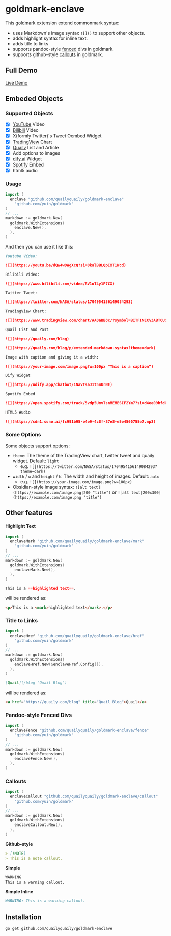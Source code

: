 # goldmark-enclave

This [goldmark](http://github.com/yuin/goldmark) extension extend commonmark syntax:

- uses Markdown's image syntax `![]()` to support other objects.
- adds highlight syntax for inline text.
- adds title to links
- supports pandoc-style [fenced](https://pandoc.org/MANUAL.html#divs-and-spans) divs in goldmark.
- supports github-style [callouts](https://github.com/orgs/community/discussions/16925) in goldmark.

## Full Demo

[Live Demo](https://quaily.com/blog/p/extended-markdown-syntax)

## Embeded Objects

### Supported Objects

- [x] [YouTube](https://youtube.com) Video
- [x] [Bilibili](https://bilibili.com) Video
- [x] X(formly Twitter)'s Tweet Oembed Widget
- [x] [TradingView](https://tradingview.com) Chart
- [x] [Quaily](https://quaily.com) List and Article
- [x] Add options to images
- [x] [dify.ai](https://dify.ai) Widget
- [x] [Spotify](https://spotify.com) Embed
- [x] html5 audio

### Usage

```go
import (
  enclave "github.com/quailyquaily/goldmark-enclave"
	"github.com/yuin/goldmark"
)
// ...
markdown := goldmark.New(
  goldmark.WithExtensions(
    enclave.New(),
  ),
)
```

And then you can use it like this:

```md
Youtube Video:

![](https://youtu.be/dQw4w9WgXcQ?si=0kalBBLQpIXT1Wcd)

Bilibili Video:

![](https://www.bilibili.com/video/BV1uT4y1P7CX)

Twitter Tweet:

![](https://twitter.com/NASA/status/1704954156149084293)

TradingView Chart:

![](https://www.tradingview.com/chart/AA0aBB8c/?symbol=BITFINEX%3ABTCUSD)

Quail List and Post

![](https://quaily.com/blog)

![](https://quaily.com/blog/p/extended-markdown-syntax?theme=dark)

Image with caption and giving it a width:

![](https://your-image.com/image.png?w=100px "This is a caption")

Dify Widget

![](https://udify.app/chatbot/1NaVTsaJ1t54UrNE)

Spotify Embed

![](https://open.spotify.com/track/5vdp5UmvTsnMEMESIF2Ym7?si=d4ee09bfd0e941c5)

HTML5 Audio

![](https://cdn1.suno.ai/fc991b95-e4e9-4c8f-87e8-e5e4560755e7.mp3)
```

### Some Options

Some objects support options:

- `theme`: The theme of the TradingView chart, twitter tweet and quaily widget. Default: `light`
  - e.g. `![](https://twitter.com/NASA/status/1704954156149084293?theme=dark)`
- `width` / `w` and `height` / `h`: The width and height of images. Default: `auto`
  - e.g. `![](https://your-image.com/image.png?w=100px)`
- Obsidian-style image syntax: `![alt text](https://example.com/image.png|200 "title")` or `![alt text|200x300](https://example.com/image.png "title")` 

## Other features

#### Highlight Text

```go
import (
  enclaveMark "github.com/quailyquaily/goldmark-enclave/mark"
	"github.com/yuin/goldmark"
)
// ...
markdown := goldmark.New(
  goldmark.WithExtensions(
    enclaveMark.New(),
  ),
)
```

```md
This is a ==highlighted text==.
```

will be rendered as:

```html
<p>This is a <mark>highlighted text</mark>.</p>
```

### Title to Links

```go
import (
  enclaveHref "github.com/quailyquaily/goldmark-enclave/href"
	"github.com/yuin/goldmark"
)
// ...
markdown := goldmark.New(
  goldmark.WithExtensions(
    enclaveHref.New(&enclaveHref.Config{}),
  ),
)
```

```md
[Quail](/blog "Quail Blog")
```

will be rendered as:

```html
<a href="https://quaily.com/blog" title="Quail Blog">Quail</a>
```

### Pandoc-style Fenced Divs

```go
import (
  enclaveFence "github.com/quailyquaily/goldmark-enclave/fence"
	"github.com/yuin/goldmark"
)
// ...
markdown := goldmark.New(
  goldmark.WithExtensions(
    enclaveFence.New(),
  ),
)
```

### Callouts

```go
import (
  enclaveCallout "github.com/quailyquaily/goldmark-enclave/callout"
	"github.com/yuin/goldmark"
)
// ...
markdown := goldmark.New(
  goldmark.WithExtensions(
    enclaveCallout.New(),
  ),
)
```

**Github-style**

```md
> [!NOTE]
> This is a note callout.
```

**Simple**

```md
WARNING
This is a warning callout.
```

**Simple Inline**

```md
WARNING: This is a warning callout.
```

## Installation

```bash
go get github.com/quailyquaily/goldmark-enclave
```
